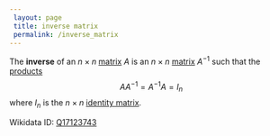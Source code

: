 ```yaml
---
 layout: page
 title: inverse matrix
 permalink: /inverse_matrix
---
```

The **inverse** of an $n\times n$ [matrix](https://defsmath.github.io/DefsMath/matrix) $A$ is an $n\times n$ [matrix](https://defsmath.github.io/DefsMath/matrix) $A^{-1}$ such that the [products](https://defsmath.github.io/DefsMath/matrix_multiplication) $$AA^{-1} = A^{-1}A = I_n$$ where $I_n$ is the $n\times n$ [identity matrix](https://defsmath.github.io/DefsMath/identity_matrix).

Wikidata ID: [Q17123743](https://www.wikidata.org/wiki/Q17123743)